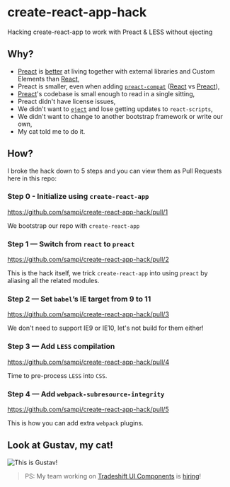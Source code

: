 # create-react-app-hack
Hacking create-react-app to work with Preact &amp; LESS without ejecting

## Why?

* [Preact](https://preactjs.com/) is [better](https://custom-elements-everywhere.com/#preact) at living together with external libraries and Custom Elements than [React](https://custom-elements-everywhere.com/#react),
* Preact is smaller, even when adding [`preact-compat`](https://github.com/developit/preact-compat) ([React](https://user-images.githubusercontent.com/524272/39094200-406ab32c-462c-11e8-8e4b-2e12e374add0.png) vs [Preact](https://user-images.githubusercontent.com/524272/39094329-14c0b5c6-462e-11e8-8e4d-f5b681e8ed0c.png)),
* [Preact](https://github.com/developit/preact)'s codebase is small enough to read in a single sitting,
* Preact didn't have license issues,
* We didn't want to [`eject`](https://github.com/facebook/create-react-app/blob/master/packages/react-scripts/template/README.md#npm-run-eject) and lose getting updates to `react-scripts`,
* We didn't want to change to another bootstrap framework or write our own,
* My cat told me to do it.

## How?
I broke the hack down to 5 steps and you can view them as Pull Requests here in this repo:

### Step 0 - Initialize using `create-react-app`

https://github.com/sampi/create-react-app-hack/pull/1

We bootstrap our repo with `create-react-app`

### Step 1 — Switch from `react` to `preact`

https://github.com/sampi/create-react-app-hack/pull/2

This is the hack itself, we trick `create-react-app` into using `preact` by aliasing all the related modules.

### Step 2 — Set `babel`’s IE target from 9 to 11

https://github.com/sampi/create-react-app-hack/pull/3

We don't need to support IE9 or IE10, let's not build for them either!

### Step 3 — Add `LESS` compilation

https://github.com/sampi/create-react-app-hack/pull/4

Time to pre-process `LESS` into `CSS`.

### Step 4 — Add `webpack-subresource-integrity`

https://github.com/sampi/create-react-app-hack/pull/5

This is how you can add extra `webpack` plugins.

## Look at Gustav, my cat!

![This is Gustav!](https://github.com/sampi/create-react-app-hack/raw/master/.github/catgustav.jpg)

> PS: My team working on [Tradeshift UI Components](https://github.com/Tradeshift/tradeshift-ui) is [hiring](https://jobs.lever.co/tradeshift/3b5b36e6-e9f1-42e9-9ccc-0d9787464e4f)!
